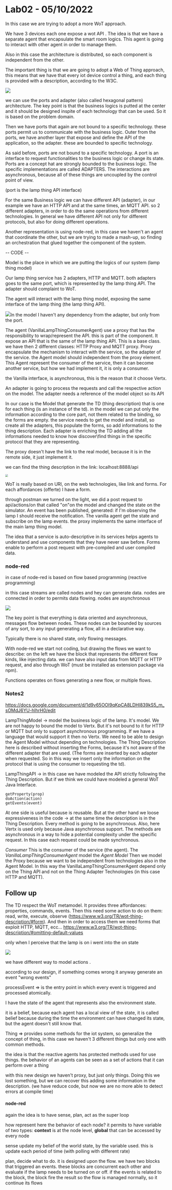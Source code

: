 # Lab02 - 05/10/2022

In this case we are trying to adopt a more WoT approach.

We have 3 devices each one expose a wot API . The idea is that we have a separate agent that encapsulate the smart room logics. This agent is going to interact with other agent in order to manage them.

Also in this case the architecture is distributed, so each component is independent from the other.

The important thing is that we are going to adopt a Web of Thing approach, this means that we have that every iot device control a thing, and each thing is provided with a description, according to the W3C.

![](./img/l2-01.jpg)

we can use the ports and adapter (also called hexagonal pattern) architecture. The key point is that the business logics is putted at the center and it should be designed inspite of each technology that can be used. So it is based on the problem domain.

Then we have ports that again are not bound to a specific technology. these ports permit us to communicate with the business logic. Outer from the ports, we have another layer that expose and define the API of the application, so the adapter. these are bounded to specific technology.

As said before, ports are not bound to a specific technology. A port is an interface to request functionalities to the business logic or change its state. Ports are a concept hat are strongly bounded to the business logic. The specific implementations are called ADAPTERS. The interactions are asynchronous, because all of these things are uncoupled by the control point of view.

(port is the lamp thing API interface)

For the same Business logic we can have different API (adapter), in our example we have an HTTP API and at the same times, an MQTT API. so 2 different adapters, in order to do the same operations from different technologies. In general we have different API not only for different protocols, but also for doing different operations.

Another representation is using node-red, in this case we haven't an agent that coordinate the other, but we are trying to made a mash-up, so finding an orchestration that glued together the component of the system. 

-- CODE -- 

Model is the place in which we are putting the logics of our system (lamp thing model)

Our lamp thing service has 2 adapters, HTTP and MQTT. both adapters goes to the same port, which is represented by the lamp thing API. The adapter should complaint to WoT.

The agent will interact with the lamp thing model, exposing the same interface of the lamp thing (the lamp thing API).

![](./img/l2-02.jpg)In the model I haven't any dependency from the adapter, but only from the port.

The agent (VanillaLampThingConsumerAgent)  use a proxy that has the responsibility to wrap/represent the API. this is part of the component. It expose an API that is the same of the lamp thing API. This is a base class. we have then 2 different classes: HTTP Proxy and MQTT proxy. Proxy encapsulate the mechanism to interact with the service, so the adapter of the service. the Agent model should independent from the proxy element. This Agent represent the consumer of the service, then it can become another service, but how we had implement it, it is only a consumer.

the Vanilla interface, is asynchronous, this is the reason that it choose Vertx.

An adapter is going to process the requests and call the respective action on the model. The adapter needs a reference of the model object so its API

In our case is the Model that generate the TD (thing description) that is one for each thing (is an instance of the td). in the model we can put only the information according to the core part, not them related to the binding, so the forms are empty. the service needs to get the model and install, so create all the adapters, this populate the forms, so add informations to the thing description. Each adapter is enriching the TD adding all the informations needed to know how discover\find things in the specific protocol that they are representing.

The proxy doesn't have the link to the real model, because it is in the remote side, it just implement it.

we can find the thing description in the link: localhost:8888/api

<img src="./img/l2-04.jpg" style="zoom:50%;" />

WoT is really based on URI, on the web technologies, like link and forms. For each affordances (offerte) I have a form.

through postman we turned on the light, we did a post request to api/actions/on that called "on"on the model and changed the state on the simulator. An event has been published, generated: if I'm observing the lamp I should receive the notification. The vanilla agent get the state and subscribe on the lamp events. the proxy implements the same interface of the main lamp thing model.

The idea that a service is auto-descriptive in its services helps agents to understand and use components that they have never saw before. Forms enable to perform a post request with pre-compiled and user compiled data.

### node-red 

in case of node-red is based on flow based programming (reactive programming)

in this case streams are called nodes and hey can generate data. nodes are connected in order to permits data flowing. nodes are asynchronous

![](./img/l2-03.jpg)

The key point is that everything is data oriented and asynchronous, messages flow between nodes. These nodes can be bounded by sources of any sort, to any input generating a flow, all in a declarative way.

Typically there is no shared state, only flowing messages.

With node-red we start not coding, but drawing the flows we want to describe: on the left we have the block that represents the different flow kinds, like injecting data. we can have also input data from MQTT or HTTP request, and also through WoT (must be installed as extension package via npm).

Functions operates on flows generating a new flow, or multiple flows.



### Notes2

https://docs.google.com/document/d/1d9v65OOI9qKpCA8LDHl839kS5_m_sOMdJ6YU-hlhrH0/edit

LampThingModel -> model the business logic of the lamp. It's model. We are not happy to bound the model to Vertx. But it's not bound to it for HTTP or MQTT but only to support asynchronous programming. If we have a language that would support it then no Vertx.
We need to be able to design the Agent Model without depending on technologies.
The Thing Description here is described without inserting the Forms, because it's not aware of the different adapter that are used. (The forms are inserted by each adapter when requested. So in this way we insert only the information on the protocol that is using the consumer to requesting the td).

LampThingAPI -> in this case we have modeled the API strictly following the Thing Description. 
But if we think we could have modeled a general WoT Java Interface.

````
getProperty(prop)
doAction(action)
getEvents(event)
````

At one side is useful because is reusable. But at the other hand we loose expressiveness in the code -> at the same time the description is in the Thing Description.
Every method is going to be asynchronous. Also, here Vertx is used only because Java asynchronous support. 
The methods are asynchronous in a way to hide a potential complexity under the specific request. In this case each request could be made synchronous.

*Consumer*
This is the consumer of the service (the agent). 
The *VanillaLampThingConsumerAgent* model the *Agent Model*
Then we model the Proxy because we want to be independent from technologies also in the Agent Model. In this way the VanillaLampThingConsumerAgent depend only on the Thing API and not on the Thing Adapter Technologies (in this case HTTP and MQTT).

## Follow up 

The TD respect the WoT metamodel. It provides three affordances: properties, commands, events. Then this need some action to do on them: read, write, execute, observe (https://www.w3.org/TR/wot-thing-description/#form). And then in order to access them we need forms that exploit HTTP, MQTT, ecc... https://www.w3.org/TR/wot-thing-description/#omitting-default-values

only when I perceive that the lamp is on i went into the on state

![](./img/l2-05.png)

we have different way to model actions .

according to our design, if something comes wrong it anyway generate an event "wrong events"

processEvent => is the entry point in which every event is triggered and processed atomically.

I have the state of the agent that represents also the environment state.

it is a belief, because each agent has a local view of the state, it is called belief because during the time the environment can have changed its state, but the agent doesn't still know that.

Thing => provides some methods for the iot system, so generalize the concept of thing, in this case we haven't 3 different things but only one with common methods.

the idea is that the reactive agents has protected methods used for use things. the behavior of an agents can be seen as a set of actions that it can perform over a thing

with this new design we haven't proxy, but just only things. Doing this we lost something, but we can recover this adding some information in the description. (we have reduce code, but now we are no more able to detect errors at compile time)

#### node-red

again the idea is to have sense, plan, act as the super loop

how represent here the behavior of each node? it permits to have variable of two types: **context** is at the node level, **global** that can be accessed by every node

sense update my belief of the world state, by the variable used. this is update each period of time (with polling with different rate)

plan, decide what to do. it is designed upon the flow.  we have two blocks that triggered an events. these blocks are concurrent each other and evaluate if the lamp needs to be turned on or off. if the events is related to the block, the block fire the result so the flow is managed normally, so it continue its flows 